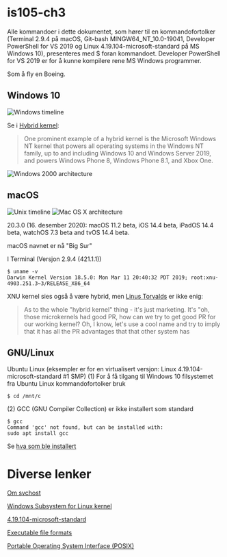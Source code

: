# is105-ch3
Alle kommandoer i dette dokumentet, som hører til en kommandofortolker (Terminal 2.9.4 på macOS, Git-bash MINGW64_NT_10.0-19041, Developer PowerShell for VS 2019 og Linux 4.19.104-microsoft-standard på MS Windows 10), presenteres med $ foran kommandoet.
Developer PowerShell for VS 2019 er for å kunne kompilere rene MS Windows programmer.

Som å fly en Boeing.

## Windows 10 
![Windows timeline](https://upload.wikimedia.org/wikipedia/commons/thumb/1/17/Suite_des_versions_de_Windows.svg/800px-Suite_des_versions_de_Windows.svg.png)

Se i [Hybrid kernel](https://en.wikipedia.org/wiki/Hybrid_kernel):
> One prominent example of a hybrid kernel is the Microsoft Windows NT kernel that powers all operating systems in the Windows NT family, up to and including Windows 10 and Windows Server 2019, and powers Windows Phone 8, Windows Phone 8.1, and Xbox One.

![Windows 2000 architecture](https://upload.wikimedia.org/wikipedia/commons/thumb/5/5d/Windows_2000_architecture.svg/468px-Windows_2000_architecture.svg.png "Windows 2000 architecture")

## macOS 
![Unix timeline](https://upload.wikimedia.org/wikipedia/commons/thumb/c/cd/Unix_timeline.en.svg/790px-Unix_timeline.en.svg.png "Unix timeline")
![Mac OS X architecture](https://upload.wikimedia.org/wikipedia/commons/thumb/f/f2/Diagram_of_Mac_OS_X_architecture.svg/556px-Diagram_of_Mac_OS_X_architecture.svg.png)

20.3.0 (16. desember 2020): macOS 11.2 beta, iOS 14.4 beta, iPadOS 14.4 beta, watchOS 7.3 beta and tvOS 14.4 beta.

macOS navnet er nå "Big Sur"

I Terminal (Versjon 2.9.4 (421.1.1))
```
$ uname -v
Darwin Kernel Version 18.5.0: Mon Mar 11 20:40:32 PDT 2019; root:xnu-4903.251.3~3/RELEASE_X86_64
```
XNU kernel sies også å være hybrid, men [Linus Torvalds](https://www.realworldtech.com/forum/?threadid=65915&curpostid=65936) er ikke enig:
> As to the whole "hybrid kernel" thing - it's just marketing. It's "oh, those microkernels had good PR, how can we try to get good PR for our working kernel? Oh, I know, let's use a cool name and try to imply that it has all the PR advantages that that other system has

## GNU/Linux
Ubuntu Linux (eksempler er for en virtualisert versjon: Linux 4.19.104-microsoft-standard #1 SMP)
(1) For å få tilgang til Windows 10 filsystemet fra Ubuntu Linux kommandofortolker bruk 
```
$ cd /mnt/c
```
(2) GCC (GNU Compiler Collection) er ikke installert som standard
```
$ gcc
Command 'gcc' not found, but can be installed with:
sudo apt install gcc
```
Se [hva som ble installert](notes/aptgcc.txt)

# Diverse lenker
[Om svchost](https://docs.microsoft.com/en-us/windows/application-management/svchost-service-refactoring)

[Windows Subsystem for Linux kernel](https://docs.microsoft.com/en-us/windows/wsl/kernel-release-notes)

[4.19.104-microsoft-standard](https://github.com/microsoft/WSL2-Linux-Kernel/releases/tag/4.19.104-microsoft-standard)

[Executable file formats](https://en.wikipedia.org/wiki/Comparison_of_executable_file_formats)

[Portable Operating System Interface (POSIX)](https://en.wikipedia.org/wiki/POSIX)
